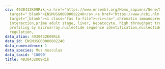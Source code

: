 ```yaml
---
csv: 4930432K09Rik,<a href="https://www.ensembl.org/Homo_sapiens/Gene/Summary?db=core;g=ENSMUSG00000002240"
  target="_blank">ENSMUSG00000002240</a>,<a href="https://www.ncbi.nlm.nih.gov/pubmed/23834426"
  target="_blank"><i class="fas fa-file"></i></a>",chromatin immunoprecipitation assay,direct
  interaction,prime adult stage, liver, Hepatocyte, high throughput transcription
  profiling by microarray,nucleotide sequence identification,nucleotide sequence identification,transcriptional
  regulation,
data_alias: 4930432K09Rik
data_id: ENSMUSG00000002240
data_numevidence: 1
data_species: Mus musculus
data_taxid: '10090'
title: 4930432K09Rik
---
```

